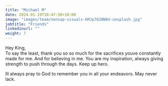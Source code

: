 ```yaml
---
title: "Michael M"
date: 2024-01-19T10:47:58+10:00
image: "images/team/nonsap-visuals-kMJp7620W6U-unsplash.jpg"
jobtitle: "Friends"
linkedinurl: ""
weight: 7
---
```


Hey King,  
To say the least, thank you so so much for the sacrifices youve constantly made for me. And for believing in me. You are my inspiration, always giving strength to push through the days. Keep up hero.  

Ill always pray to God to remember you in all your endeavors. May never lack. 
